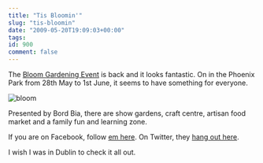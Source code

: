 ```yaml
---
title: "Tis Bloomin'"
slug: "tis-bloomin"
date: "2009-05-20T19:09:03+00:00"
tags:
id: 900
comment: false
---
```


The [Bloom Gardening Event](http://bloominthepark.com/) is back and it looks fantastic. On in the Phoenix Park from 28th May to 1st June, it seems to have something for everyone.

![bloom](https://s3-eu-west-1.amazonaws.com/conoroneill.com/wp-content/uploads/2009/05/bloom.jpg "bloom")

Presented by Bord Bia, there are show gardens, craft centre, artisan food market and a family fun and learning zone.

If you are on Facebook, follow [em here](http://www.facebook.com/pages/Bloom/59695012511). On Twitter, they [hang out here](http://twitter.com/bloominthepark/).

I wish I was in Dublin to check it all out.
